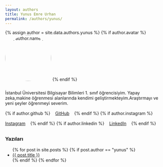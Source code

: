 ```yaml
---
layout: authors
title: Yunus Emre Urhan
permalink: /authors/yunus/
---
```


{% assign author = site.data.authors.yunus %}
{% if author.avatar %}
  <img alt="{{ author.name }}"  src="{{ author.avatar }}"  style="width:150px;border-radius:50%;margin-bottom:1rem;">
{% endif %}

<!-- BURASI CV / TANITIM ALANI -->
<p>
  İstanbul Üniversitesi Bilgisayar Bilimleri 1. sınıf öğrencisiyim. Yapay zeka,makine öğrenmesi alanlarında kendimi geliştirmekteyim.Araştırmayı ve yeni şeyler öğrenmeyi severim.
</p>

<!-- Sosyal ikonlar -->
<div class="author-links">
  {% if author.github %}
    <a href="{{ author.github }}" target="_blank" class="social-link">
      <i class="fab fa-github"></i> GitHub
    </a>
  {% endif %}
  {% if author.instagram %}
    <a href="{{ author.instagram }}" target="_blank" class="social-link">
      <i class="fab fa-instagram"></i> Instagram
    </a>
  {% endif %}
  {% if author.linkedin %}
    <a href="{{ author.linkedin }}" target="_blank" class="social-link">
      <i class="fab fa-linkedin"></i> LinkedIn
    </a>
  {% endif %}
</div>
<style>
  .author-links {
    display: flex;
    gap: 1rem;
    margin-top: 1rem;
    flex-wrap: wrap;
  }

  .author-links .social-link {
    display: inline-flex;
    align-items: center;
    font-size: 1rem;
    text-decoration: none;
    gap: 0.5rem;
    color: inherit;
    transition: color 0.2s;
  }

  .author-links .social-link:hover {
    color: #0d6efd; /* hover rengi */
  }
</style>
<!-- Yazıları -->
<h3 style="margin-top: 2rem;">Yazıları</h3>
<ul>
  {% for post in site.posts %}
    {% if post.author == "yunus" %}
      <li><a href="{{ post.url }}">{{ post.title }}</a></li>
    {% endif %}
  {% endfor %}
</ul>
